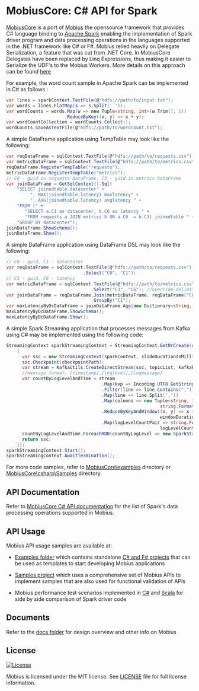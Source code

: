 # MobiusCore: C# API for Spark

[MobiusCore](https://github.com/cite-sa/MobiusCore) is a port of [Mobius](https://github.com/Microsoft/Mobius) the opensource framework that provides C# language binding to [Apache Spark](https://spark.apache.org/) enabling the implementation of Spark driver program and data processing operations in the languages supported in the .NET framework like C# or F#. Mobius relied heavily on Delegate Serialization, a feature that was cut from .NET Core. In MobiusCore Delegates have been replaced by Linq Expressions, thus making it easier to Serialize the UDF's to the Mobius Workers. More details on this approach can be found [here](./Implementation.md) 

For example, the word count sample in Apache Spark can be implemented in C# as follows :

```c#
var lines = sparkContext.TextFile(@"hdfs://path/to/input.txt");  
var words = lines.FlatMap(s => s.Split(' '));
var wordCounts = words.Map(w => new Tuple<string, int>(w.Trim(), 1))  
                      .ReduceByKey((x, y) => x + y);  
var wordCountCollection = wordCounts.Collect();  
wordCounts.SaveAsTextFile(@"hdfs://path/to/wordcount.txt");  
```

A simple DataFrame application using TempTable may look like the following:

```c#
var reqDataFrame = sqlContext.TextFile(@"hdfs://path/to/requests.csv");
var metricDataFrame = sqlContext.TextFile(@"hdfs://path/to/metrics.csv");
reqDataFrame.RegisterTempTable("requests");
metricDataFrame.RegisterTempTable("metrics");
// C0 - guid in requests DataFrame, C3 - guid in metrics DataFrame  
var joinDataFrame = GetSqlContext().Sql(  
    "SELECT joinedtable.datacenter" +
         ", MAX(joinedtable.latency) maxlatency" +
         ", AVG(joinedtable.latency) avglatency " +
    "FROM (" +
       "SELECT a.C1 as datacenter, b.C6 as latency " +  
       "FROM requests a JOIN metrics b ON a.C0  = b.C3) joinedtable " +   
    "GROUP BY datacenter");
joinDataFrame.ShowSchema();
joinDataFrame.Show();
```

A simple DataFrame application using DataFrame DSL may look like the following:

```  c#
// C0 - guid, C1 - datacenter
var reqDataFrame = sqlContext.TextFile(@"hdfs://path/to/requests.csv")  
                             .Select("C0", "C1");    
// C3 - guid, C6 - latency   
var metricDataFrame = sqlContext.TextFile(@"hdfs://path/to/metrics.csv", ",", false, true)
                                .Select("C3", "C6"); //override delimiter, hasHeader & inferSchema
var joinDataFrame = reqDataFrame.Join(metricDataFrame, reqDataFrame["C0"] == metricDataFrame["C3"])
                                .GroupBy("C1");
var maxLatencyByDcDataFrame = joinDataFrame.Agg(new Dictionary<string, string> { { "C6", "max" } });
maxLatencyByDcDataFrame.ShowSchema();
maxLatencyByDcDataFrame.Show();
```

A simple Spark Streaming application that processes messages from Kafka using C# may be implemented using the following code:

```  c#
StreamingContext sparkStreamingContext = StreamingContext.GetOrCreate(checkpointPath, () =>
    {
      var ssc = new StreamingContext(sparkContext, slideDurationInMillis);
      ssc.Checkpoint(checkpointPath);
      var stream = KafkaUtils.CreateDirectStream(ssc, topicList, kafkaParams, perTopicPartitionKafkaOffsets);
      //message format: [timestamp],[loglevel],[logmessage]
      var countByLogLevelAndTime = stream
                                    .Map(kvp => Encoding.UTF8.GetString(kvp.Value))
                                    .Filter(line => line.Contains(","))
                                    .Map(line => line.Split(','))
                                    .Map(columns => new Tuple<string, int>(
                                                          string.Format("{0},{1}", columns[0], columns[1]), 1))
                                    .ReduceByKeyAndWindow((x, y) => x + y, (x, y) => x - y,
                                                          windowDurationInSecs, slideDurationInSecs, 3)
                                    .Map(logLevelCountPair => string.Format("{0},{1}",
                                                          logLevelCountPair.Key, logLevelCountPair.Value));
      countByLogLevelAndTime.ForeachRDD(countByLogLevel => new SparkStreamingHelper().Execute(countByLogLevel));
      return ssc;
    });
sparkStreamingContext.Start();
sparkStreamingContext.AwaitTermination();
```
For more code samples, refer to [MobiusCore\examples](./examples) directory or [MobiusCore\csharp\Samples](./csharp/Samples) directory.

## API Documentation

Refer to [MobiusCore C# API documentation](./csharp/Adapter/documentation/Mobius_API_Documentation.md) for the list of Spark's data processing operations supported in Mobius.

## API Usage

Mobius API usage samples are available at:

* [Examples folder](./examples) which contains standalone [C# and F# projects](./notes/running-mobius-app.md#running-mobius-examples-in-local-mode) that can be used as templates to start developing Mobius applications

* [Samples project](./csharp/Samples/Microsoft.Spark.CSharp/) which uses a comprehensive set of Mobius APIs to implement samples that are also used for functional validation of APIs

* Mobius performance test scenarios implemented in [C#](./csharp/Perf/Microsoft.Spark.CSharp) and [Scala](./scala/perf) for side by side comparison of Spark driver code

## Documents

Refer to the [docs folder](docs) for design overview and other info on Mobius

<!-- ## Build Status

|Ubuntu 14.04.3 LTS |Windows |Unit test coverage |
|-------------------|:------:|:-----------------:|
|[![Build status](https://travis-ci.org/Microsoft/Mobius.svg?branch=master)](https://travis-ci.org/Microsoft/Mobius) |[![Build status](https://ci.appveyor.com/api/projects/status/lflkua81gg0swv6i/branch/master?svg=true)](https://ci.appveyor.com/project/SparkCLR/sparkclr/branch/master) |[![codecov.io](https://codecov.io/github/Microsoft/Mobius/coverage.svg?branch=master)](https://codecov.io/github/Microsoft/Mobius?branch=master)

## Getting Started

| |Windows |Linux |
|---|:------|:----|
|Build & run unit tests |[Build in Windows](notes/windows-instructions.md#building-mobius) |[Build in Linux](notes/linux-instructions.md#building-mobius-in-linux) |
|Run samples (functional tests) in local mode |[Samples in Windows](notes/windows-instructions.md#running-samples) |[Samples in Linux](notes/linux-instructions.md#running-mobius-samples-in-linux) |
|Run examples in local mode |[Examples in Windows](/notes/running-mobius-app.md#running-mobius-examples-in-local-mode) |[Examples in Linux](notes/linux-instructions.md#running-mobius-examples-in-linux) |
|Run Mobius app |<ul><li>[Standalone cluster](notes/running-mobius-app.md#standalone-cluster)</li><li>[YARN cluster](notes/running-mobius-app.md#yarn-cluster)</li></ul> |<ul><li>[Linux cluster](notes/linux-instructions.md#running-mobius-applications-in-linux)</li><li>[Azure HDInsight Spark Cluster](/notes/mobius-in-hdinsight.md)</li><li>[AWS EMR Spark Cluster](/notes/linux-instructions.md#mobius-in-amazon-web-services-emr-spark-cluster)</li> |
|Run Mobius Shell |<ul><li>[Local](notes/mobius-shell.md#run-shell)</li><li>[YARN](notes/mobius-shell.md#run-shell)</li></ul> | Not supported yet |

### Useful Links
* [Configuration parameters in Mobius](./notes/configuration-mobius.md)
* [Troubleshoot errors in Mobius](./notes/troubleshooting-mobius.md)
* [Debug Mobius apps](./notes/running-mobius-app.md#debug-mode)
* [Implementing Spark Apps in F# using Mobius](./notes/spark-fsharp-mobius.md)

## Supported Spark Versions

Mobius is built and tested with Apache Spark [1.4.1](https://github.com/Microsoft/Mobius/tree/branch-1.4), [1.5.2](https://github.com/Microsoft/Mobius/tree/branch-1.5), [1.6.*](https://github.com/Microsoft/Mobius/tree/branch-1.6) and [2.0](https://github.com/Microsoft/Mobius/tree/branch-2.0).

## Releases

Mobius releases are available at https://github.com/Microsoft/Mobius/releases. References needed to build C# Spark driver applicaiton using Mobius are also available in [NuGet](https://www.nuget.org/packages/Microsoft.SparkCLR)

[![NuGet Badge](https://buildstats.info/nuget/Microsoft.SparkCLR)](https://www.nuget.org/packages/Microsoft.SparkCLR)

Refer to [mobius-release-info.md](./notes/mobius-release-info.md) for the details on versioning policy and the contents of the release.
 -->
## License

[![License](https://img.shields.io/badge/license-MIT-blue.svg?style=plastic)](https://github.com/Microsoft/Mobius/blob/master/LICENSE)

Mobius is licensed under the MIT license. See [LICENSE](LICENSE) file for full license information.


<!-- ## Community

[![Issue Stats](http://issuestats.com/github/Microsoft/Mobius/badge/pr)](http://issuestats.com/github/Microsoft/Mobius)
[![Issue Stats](http://issuestats.com/github/Microsoft/Mobius/badge/issue)](http://issuestats.com/github/Microsoft/Mobius)
[![Join the chat at https://gitter.im/Microsoft/Mobius](https://badges.gitter.im/Microsoft/Mobius.svg)](https://gitter.im/Microsoft/Mobius?utm_source=badge&utm_medium=badge&utm_campaign=pr-badge&utm_content=badge)
[![Twitter](https://img.shields.io/twitter/url/http/twitter.com/MobiusForSpark.svg?style=social)](https://twitter.com/intent/tweet?text=%40MobiusForSpark%20%5Byour%20tweet%5D%20via%20%40GitHub)

* Mobius project welcomes contributions. To contribute, follow the instructions in [CONTRIBUTING.md](./notes/CONTRIBUTING.md)

* Options to ask your question to the Mobius community
  * create issue on [GitHub](https://github.com/Microsoft/Mobius)
  * create post with "sparkclr" tag in [Stack Overflow](https://stackoverflow.com/questions/tagged/sparkclr)
  * join chat at [Mobius room in Gitter](https://gitter.im/Microsoft/Mobius)
  * tweet [@MobiusForSpark](http://twitter.com/MobiusForSpark)

## Code of Conduct
This project has adopted the [Microsoft Open Source Code of Conduct](https://opensource.microsoft.com/codeofconduct/). For more information see the [Code of Conduct FAQ](https://opensource.microsoft.com/codeofconduct/faq/) or contact [opencode@microsoft.com](mailto:opencode@microsoft.com) with any additional questions or comments.
 -->
